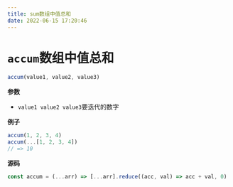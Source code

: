 ```yaml
---
title: sum数组中值总和
date: 2022-06-15 17:20:46
---
```

# `accum`数组中值总和

```js
accum(value1, value2, value3)
```

**参数**

-   `value1 value2 value3`要迭代的数字

**例子**

```js
accum(1, 2, 3, 4)
accum(...[1, 2, 3, 4])
// => 10
```

**源码**

```js
const accum = (...arr) => [...arr].reduce((acc, val) => acc + val, 0)
```
